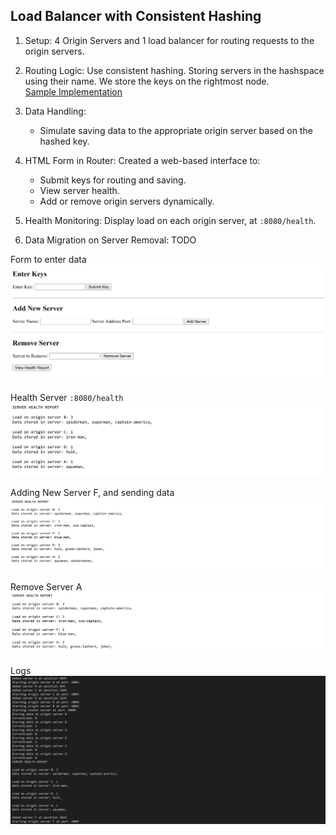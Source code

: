 ## Load Balancer with Consistent Hashing

1. Setup: 4 Origin Servers and 1 load balancer for routing requests to the origin servers.

2. Routing Logic:  Use consistent hashing. Storing servers in the hashspace using their name. We store the keys on the rightmost node.<br>
[Sample Implementation](../27A-consistent-hashing/)

3. Data Handling:
   - Simulate saving data to the appropriate origin server based on the hashed key.

4. HTML Form in Router: Created a web-based interface to:
    - Submit keys for routing and saving.
    - View server health.
    - Add or remove origin servers dynamically.

6. Health Monitoring: Display load on each origin server, at `:8080/health`.

7. Data Migration on Server Removal: TODO

Form to enter data
![alt text](../images/LB-form.png)

Health Server `:8080/health`
![alt text](../images/LB-health.png)

Adding New Server F, and sending data
![alt text](../images/LB-health-add.png)

Remove Server A
![alt text](../images/LB-health-remove.png)

Logs
![alt text](../images/LB-logs.png)